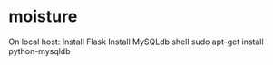 # moisture

On local host:
Install Flask
Install MySQLdb
  shell sudo apt-get install python-mysqldb